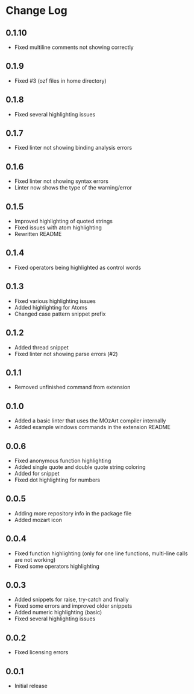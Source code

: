# Change Log

## 0.1.10

- Fixed multiline comments not showing correctly

## 0.1.9

- Fixed #3 (ozf files in home directory)

## 0.1.8

- Fixed several highlighting issues

## 0.1.7

- Fixed linter not showing binding analysis errors

## 0.1.6

- Fixed linter not showing syntax errors
- Linter now shows the type of the warning/error

## 0.1.5

- Improved highlighting of quoted strings
- Fixed issues with atom highlighting
- Rewritten README

## 0.1.4

- Fixed operators being highlighted as control words

## 0.1.3

- Fixed various highlighting issues
- Added highlighting for Atoms
- Changed case pattern snippet prefix

## 0.1.2

- Added thread snippet
- Fixed linter not showing parse errors (#2)

## 0.1.1

- Removed unfinished command from extension

## 0.1.0

- Added a basic linter that uses the MOzArt compiler internally
- Added example windows commands in the extension README

## 0.0.6

- Fixed anonymous function highlighting
- Added single quote and double quote string coloring
- Added for snippet
- Fixed dot highlighting for numbers

## 0.0.5

- Adding more repository info in the package file
- Added mozart icon

## 0.0.4

- Fixed function highlighting (only for one line functions, multi-line  calls are not working)
- Fixed some operators highlighting

## 0.0.3

- Added snippets for raise, try-catch and finally
- Fixed some errors and improved older snippets
- Added numeric highlighting (basic)
- Fixed several highlighting issues

## 0.0.2

- Fixed licensing errors

## 0.0.1

- Initial release

